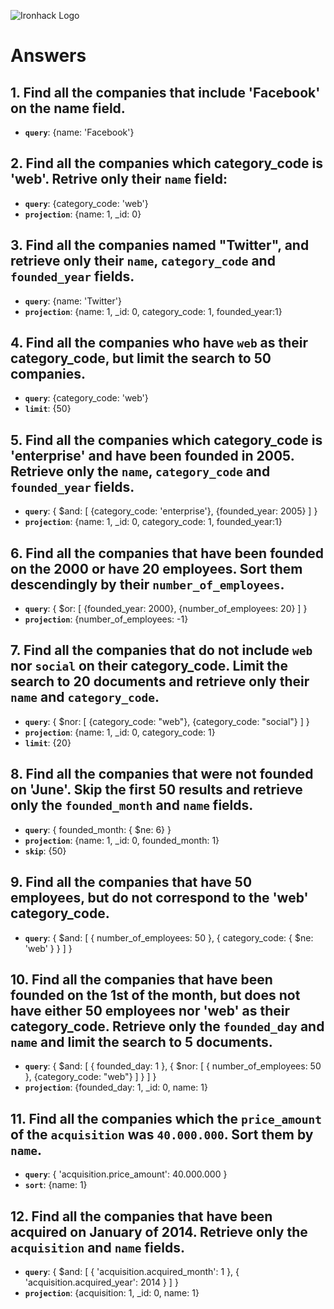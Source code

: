 ![Ironhack Logo](https://i.imgur.com/1QgrNNw.png)

# Answers

## 1. Find all the companies that include 'Facebook' on the **name** field.

  - **`query`**: {name: 'Facebook'}
 
 ## 2. Find all the companies which **category_code** is 'web'. Retrive only their `name` field:

  - **`query`**: {category_code: 'web'}
  - **`projection`**: {name: 1, _id: 0}

## 3. Find all the companies named "Twitter", and retrieve only their `name`, `category_code` and `founded_year` fields.

  - **`query`**: {name: 'Twitter'}
  - **`projection`**: {name: 1, _id: 0, category_code: 1, founded_year:1}

## 4. Find all the companies who have `web` as their **category_code**, but limit the search to 50 companies.

  - **`query`**: {category_code: 'web'}
  - **`limit`**: {50}


## 5. Find all the companies which **category_code** is 'enterprise' and have been founded in 2005. Retrieve only the `name`, `category_code` and `founded_year` fields.

  - **`query`**: { $and: [ {category_code: 'enterprise'}, {founded_year: 2005} ] }
  - **`projection`**: {name: 1, _id: 0, category_code: 1, founded_year:1}


## 6. Find all the companies that have been **founded** on the 2000 or have 20 **employees**. Sort them descendingly by their `number_of_employees`.

  - **`query`**: { $or: [ {founded_year: 2000}, {number_of_employees: 20} ] }
  - **`projection`**: {number_of_employees: -1}


## 7. Find all the companies that do not include `web` nor `social` on their **category_code**. Limit the search to 20 documents and retrieve only their `name` and `category_code`.

  - **`query`**: { $nor: [ {category_code: "web"}, {category_code: "social"} ] }
  - **`projection`**: {name: 1, _id: 0, category_code: 1}
  - **`limit`**: {20}


## 8. Find all the companies that were not **founded** on 'June'. Skip the first 50 results and retrieve only the `founded_month` and `name` fields.

  - **`query`**: {  founded_month: { $ne: 6}  }
  - **`projection`**: {name: 1, _id: 0, founded_month: 1}
  - **`skip`**: {50}


## 9. Find all the companies that have 50 employees, but do not correspond to the 'web' **category_code**. 

  - **`query`**: { $and: [ { number_of_employees: 50 }, { category_code: { $ne: 'web' } } ] }


## 10. Find all the companies that have been founded on the 1st of the month, but does not have either 50 employees nor 'web' as their **category_code**. Retrieve only the `founded_day` and `name` and limit the search to 5 documents.

- **`query`**: { $and: [ { founded_day: 1 }, { $nor: [ { number_of_employees: 50 }, {category_code: "web"} ] } ] }
- **`projection`**: {founded_day: 1, _id: 0, name: 1}


## 11. Find all the companies which the `price_amount` of the `acquisition` was **`40.000.000`**. Sort them by `name`.

  - **`query`**: { 'acquisition.price_amount': 40.000.000  }
  - **`sort`**: {name: 1}


## 12. Find all the companies that have been acquired on January of 2014. Retrieve only the `acquisition` and `name` fields.

  - **`query`**: { $and: [ { 'acquisition.acquired_month': 1 }, { 'acquisition.acquired_year': 2014 } ] }
  - **`projection`**: {acquisition: 1, _id: 0, name: 1}
